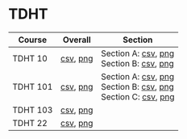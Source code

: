 # TDHT

| Course | Overall | Section |
| ------ | ------- | ------- |
| TDHT 10 | [csv](https://github.com/UCSD-Historical-Enrollment-Data/2024Winter/blob/main/overall/TDHT%2010.csv), [png](https://raw.githubusercontent.com/UCSD-Historical-Enrollment-Data/2024Winter/main/plot_overall/TDHT%2010.png) | Section A: [csv](https://github.com/UCSD-Historical-Enrollment-Data/2024Winter/blob/main/section/TDHT%2010_A.csv), [png](https://raw.githubusercontent.com/UCSD-Historical-Enrollment-Data/2024Winter/main/plot_section/TDHT%2010_A.png)<br>Section B: [csv](https://github.com/UCSD-Historical-Enrollment-Data/2024Winter/blob/main/section/TDHT%2010_B.csv), [png](https://raw.githubusercontent.com/UCSD-Historical-Enrollment-Data/2024Winter/main/plot_section/TDHT%2010_B.png) |
| TDHT 101 | [csv](https://github.com/UCSD-Historical-Enrollment-Data/2024Winter/blob/main/overall/TDHT%20101.csv), [png](https://raw.githubusercontent.com/UCSD-Historical-Enrollment-Data/2024Winter/main/plot_overall/TDHT%20101.png) | Section A: [csv](https://github.com/UCSD-Historical-Enrollment-Data/2024Winter/blob/main/section/TDHT%20101_A.csv), [png](https://raw.githubusercontent.com/UCSD-Historical-Enrollment-Data/2024Winter/main/plot_section/TDHT%20101_A.png)<br>Section B: [csv](https://github.com/UCSD-Historical-Enrollment-Data/2024Winter/blob/main/section/TDHT%20101_B.csv), [png](https://raw.githubusercontent.com/UCSD-Historical-Enrollment-Data/2024Winter/main/plot_section/TDHT%20101_B.png)<br>Section C: [csv](https://github.com/UCSD-Historical-Enrollment-Data/2024Winter/blob/main/section/TDHT%20101_C.csv), [png](https://raw.githubusercontent.com/UCSD-Historical-Enrollment-Data/2024Winter/main/plot_section/TDHT%20101_C.png) |
| TDHT 103 | [csv](https://github.com/UCSD-Historical-Enrollment-Data/2024Winter/blob/main/overall/TDHT%20103.csv), [png](https://raw.githubusercontent.com/UCSD-Historical-Enrollment-Data/2024Winter/main/plot_overall/TDHT%20103.png) |  |
| TDHT 22 | [csv](https://github.com/UCSD-Historical-Enrollment-Data/2024Winter/blob/main/overall/TDHT%2022.csv), [png](https://raw.githubusercontent.com/UCSD-Historical-Enrollment-Data/2024Winter/main/plot_overall/TDHT%2022.png) |  |
